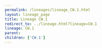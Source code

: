 ```yaml
---
permalink: /lineages/lineage_CW.1.html
layout: lineage_page
title: Lineage CW.1
redirect_to: ../lineage.html?lineage=CW.1
lineage: CW.1
parent: 
children: ['CW.1']
---
```

